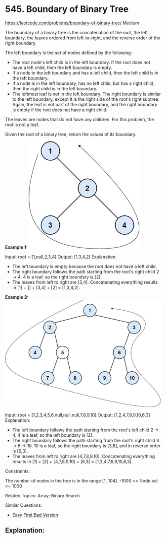 # 545. Boundary of Binary Tree
<https://leetcode.com/problems/boundary-of-binary-tree/>
Medium

The boundary of a binary tree is the concatenation of the root, the left boundary, the leaves ordered from left-to-right, and the reverse order of the right boundary.

The left boundary is the set of nodes defined by the following:

* The root node's left child is in the left boundary. If the root does not have a left child, then the left boundary is empty.
* If a node in the left boundary and has a left child, then the left child is in the left boundary.
* If a node is in the left boundary, has no left child, but has a right child, then the right child is in the left boundary.
* The leftmost leaf is not in the left boundary.
The right boundary is similar to the left boundary, except it is the right side of the root's right subtree. Again, the leaf is not part of the right boundary, and the right boundary is empty if the root does not have a right child.

The leaves are nodes that do not have any children. For this problem, the root is not a leaf.

Given the root of a binary tree, return the values of its boundary.

 

**Example 1:**
![alt text](../reosurces/../resources/545_q1.jpg)

Input: root = [1,null,2,3,4]
Output: [1,3,4,2]
Explanation:
- The left boundary is empty because the root does not have a left child.
- The right boundary follows the path starting from the root's right child 2 -> 4.
  4 is a leaf, so the right boundary is [2].
- The leaves from left to right are [3,4].
Concatenating everything results in [1] + [] + [3,4] + [2] = [1,3,4,2].

**Example 2:**
![alt text](../resources/545_q2.jpg)

Input: root = [1,2,3,4,5,6,null,null,null,7,8,9,10]
Output: [1,2,4,7,8,9,10,6,3]
Explanation:
- The left boundary follows the path starting from the root's left child 2 -> 4.
  4 is a leaf, so the left boundary is [2].
- The right boundary follows the path starting from the root's right child 3 -> 6 -> 10.
  10 is a leaf, so the right boundary is [3,6], and in reverse order is [6,3].
- The leaves from left to right are [4,7,8,9,10].
Concatenating everything results in [1] + [2] + [4,7,8,9,10] + [6,3] = [1,2,4,7,8,9,10,6,3].
 

Constraints:

The number of nodes in the tree is in the range [1, 104].
-1000 <= Node.val <= 1000

Related Topics: Array; Binary Search

Similar Questions: 
* Easy [First Bad Version](https://leetcode.com/problems/first-bad-version/)

## Explanation:

